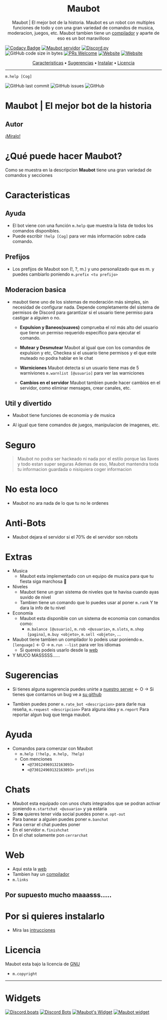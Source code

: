 <h1 align="center">Maubot</h1>

<p align="center">Maubot | El mejor bot de la historia. Maubot es un robot con multiples funciones de todo y con una gran variedad de comandos de musica, moderacion, juegos, etc.
 Maubot tambien tiene un <a href="https://maubot.maucode.com/compilador">compilador</a> y aparte de eso es un bot maravilloso</p>


 [![Codacy Badge](https://app.codacy.com/project/badge/Grade/23d3ec7ad1b843f89af7df0da3cb06bc)](https://www.codacy.com/gh/maubg-debug/maubot/dashboard?utm_source=github.com&amp;utm_medium=referral&amp;utm_content=maubg-debug/maubot&amp;utm_campaign=Badge_Grade)
 [![Maubot servidor](https://discordapp.com/api/guilds/774577061893242930/widget.png?style=shield)](https://dsc.gg/maubot_servidor)
 [![Discord.py](https://img.shields.io/badge/discord-py-blue.svg)](https://github.com/Rapptz/discord.py)
 ![GitHub code size in bytes](https://img.shields.io/github/languages/code-size/maubg-debug/maubot)
 [![PRs Welcome](https://img.shields.io/badge/PRs-welcome-brightgreen.svg?style=flat-square)](http://makeapullrequest.com)
 [![Website](https://img.shields.io/website?up_message=%C2%A1Funciona%21&url=https%3A%2F%2Fmaubot.maucode.com)](https://maubot.maucode.com)
 [![Website](https://img.shields.io/badge/python-3.5%20%7C%203.6%20%7C%203.7-blue)](https://python.org)

<p align="center">
 <a href="https://github.com/maubg-debug/maubot/#caracteristicas">Caracteristicas</a> 
 <strong>•</strong>
 <a href="https://github.com/maubg-debug/maubot/#sugerencias">Sugerencias</a> 
 <strong>•</strong>
 <a href="https://github.com/maubg-debug/maubot/#por-si-quieres-instalarlo">Instalar</a> 
 <strong>•</strong>
 <a href="https://github.com/maubg-debug/maubot/#licencia">Licencia</a> 
</p>

---

`m.help [Cog]`

![GitHub last commit](https://img.shields.io/github/last-commit/maubg-debug/maubot?style=for-the-badge)
![GitHub issues](https://img.shields.io/github/issues-raw/maubg-debug/maubot?style=for-the-badge)
![GitHub](https://img.shields.io/github/license/maubg-debug/maubot?style=for-the-badge)  

# Maubot | El mejor bot de la historia

## Autor
[¡Miralo!](https://github.com/maubg-debug/maubot/blob/main/AUTOR.md)

# ¿Qué puede hacer Maubot?
Como se muestra en la descripcion <strong>Maubot</strong> tiene una gran variedad de comandos y secciones

# Caracteristicas

## Ayuda

* El bot viene con una función `m.help` que muestra la lista de todos los comandos disponibles.
* Puede escribir `!help [Cog]` para ver más información sobre cada comando.

## Prefijos
* Los prefijos de Maubot son (!, ?, m.) y uno personalizado que es m. y puedes cambiarlo poniendo `m.prefix <tu prefijo>` 

## Moderacion basica

* maubot tiene uno de los sistemas de moderación más simples, sin necesidad de configurar nada. Depende completamente del sistema de permisos de Discord para garantizar si el usuario tiene permiso para castigar a alguien o no.

  * **Expulsion y Baneos(suaves)** comprueba el rol más alto del usuario que tiene un permiso requerido específico para ejecutar el comando.

  * **Mutear y Desmutear** Maubot al igual que con los comandos de expulsion y etc, Checkea si el usuario tiene permisos y el que este muteado no podra hablar en le chat

  * **Warniciones** Maubot detecta si un usuario tiene mas de 5 warniviones `m.warnlist [@usuario]` para ver las warniciones

  * **Cambios en el servidor** Maubot tambien puede hacer cambios en el servidor, como eliminar mensages, crear canales, etc.


## Util y divertido

* Maubot tiene funciones de economia y de musica

* Al igual que tiene comandos de juegos, manipulacion de imagenes, etc.

# Seguro

> Maubot no podra ser hackeado ni nada por el estilo porque las llaves y todo estan super seguras
> Ademas de eso, Maubot mantendra toda tu informacion guardada o nisiquiera coger informacion

# No esta loco

* Maubot no ara nada de lo que tu no le ordenes

# Anti-Bots

* Maubot dejara el servidor si el 70% de el servidor son robots

# Extras
* Musica
  * Maubot esta implementado con un equipo de musica para que tu fiesta siga marchosa 🎉
* Niveles
  * Maubot tiene un gran sistema de niveles que te havisa cuando ayas suvido de nivel
  * Tambien tiene un comando que lo puedes usar al poner `m.rank` Y te dara la info de tu nivel
* Economia
  * Maubot esta disponible con un sistema de economia con comandos como:
    * `m.balance [@usuario]`, `m.rob <@usuario>`, `m.slots`, `m.shop [pagina]`, `m.buy <objeto>`, `m.sell <objeto>`, ...
* Maubot tiene tambien un compilador lo podeis usar poniendo `m.[lenguage]` <- O -> `m.run --list` para ver los idiomas
  * Si quereis podeis usarlo desde la [web](https://maubot.maucode.com/maucompilador)
* Y MUCO MASSSSS......

# Sugerencias

* Si tienes alguna sugerencia puedes unirte a [nuestro server](https://dsc.gg/maubot_servidor) <- O -> Si tienes que contarnos un bug ve a [su github](https://github.com/maubg-debug/maubot/issues/new?assignees=&labels=bug&template=reporte-de-bugs.md&title=BUG)

* Tambien puedes poner `m.rate_bot <descripcion>` para darle nua reseña, `m.request <descripcion>` Para alguna idea y `m.report` Para reportar algun bug que tenga maubot.

# Ayuda
* Comandos para comenzar con Maubot
    * `m.help (!help, m.help, ?help)`
    * Con menciones
        * `<@730124969132163093>`
        * `<@730124969132163093> prefijos`

# Chats
* Maubot esta equipado con unos chats integrados que se podran activar poniendo `m.startchat <@usuario>` y ya estaria
* Si **no** quieres tener vida social puedes poner `m.opt-out`
* Para banear a alguien puedes poner `m.banchat`
* Para cerrar el chat puedes poner
 * En el servidor `m.finishchat`
 * En el chat solamente pon `cerrarchat`

# Web
* Aqui esta la [web](https://maubot.maucode.com)
* Tambien hay un [compilador](https://maubot.maucode.com/compilador)
* `m.links`

## Por supuesto mucho maaasss.....

# Por si quieres instalarlo
* Mira las [intrucciones](https://github.com/maubg-debug/maubot/blob/main/docs/README.md)

# Licencia 
Maubot esta bajo la licencia de [GNU](https://github.com/maubg-debug/maubot/blob/main/LICENSE.md)

* `m.copyright`

---

# Widgets

[![Discord.boats](https://discord.boats/api/widget/730124969132163093?type=png)](https://discord.boats/bot/730124969132163093)
[![Discord Bots](https://top.gg/api/widget/730124969132163093.svg)](https://top.gg/bot/730124969132163093)
[![Maubot's Widget](https://api.botlist.space/widget/730124969132163093/5 "Maubot's Widget")](https://botlist.space/bot/730124969132163093?utm_source=bls&utm_medium=widget&utm_campaign=730124969132163093)
[![Maubot widget](https://infinitybotlist.com/bots/730124969132163093/widget?size=large)](https://infinitybots.xyz/730124969132163093)
